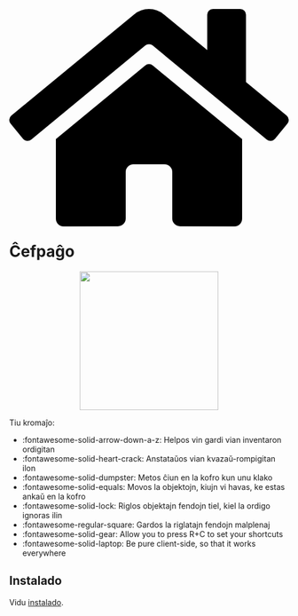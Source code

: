 # <span class="twemoji"><svg xmlns="http://www.w3.org/2000/svg" viewBox="0 0 576 512"><path d="M280.37 148.26 96 300.11V464a16 16 0 0 0 16 16l112.06-.29a16 16 0 0 0 15.92-16V368a16 16 0 0 1 16-16h64a16 16 0 0 1 16 16v95.64a16 16 0 0 0 16 16.05L464 480a16 16 0 0 0 16-16V300L295.67 148.26a12.19 12.19 0 0 0-15.3 0zM571.6 251.47 488 182.56V44.05a12 12 0 0 0-12-12h-56a12 12 0 0 0-12 12v72.61L318.47 43a48 48 0 0 0-61 0L4.34 251.47a12 12 0 0 0-1.6 16.9l25.5 31A12 12 0 0 0 45.15 301l235.22-193.74a12.19 12.19 0 0 1 15.3 0L530.9 301a12 12 0 0 0 16.9-1.6l25.5-31a12 12 0 0 0-1.7-16.93z"></path></svg></span> Ĉefpaĝo

<p align="center">
    <img src="https://raw.githubusercontent.com/blackd/Inventory-Profiles/all-in-one/description/output.webp" width="250px">
</p>

Tiu kromaĵo:

- :fontawesome-solid-arrow-down-a-z: Helpos vin gardi vian inventaron ordigitan
- :fontawesome-solid-heart-crack: Anstataŭos vian kvazaŭ-rompigitan ilon
- :fontawesome-solid-dumpster: Metos ĉiun en la kofro kun unu klako
- :fontawesome-solid-equals: Movos la objektojn, kiujn vi havas, ke estas ankaŭ en la kofro
- :fontawesome-solid-lock: Riglos objektajn fendojn tiel, kiel la ordigo ignoras ilin
- :fontawesome-regular-square: Gardos la riglatajn fendojn malplenaj
- :fontawesome-solid-gear: Allow you to press R+C to set your shortcuts
- :fontawesome-solid-laptop: Be pure client-side, so that it works everywhere

## Instalado

Vidu [instalado](installation/index.md).
